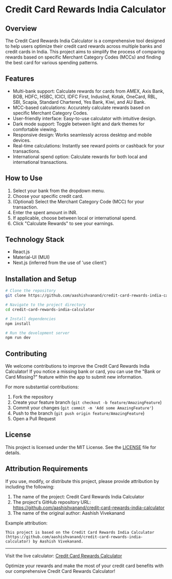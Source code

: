 # Credit Card Rewards India Calculator

## Overview

The Credit Card Rewards India Calculator is a comprehensive tool designed to help users optimize their credit card rewards across multiple banks and credit cards in India. This project aims to simplify the process of comparing rewards based on specific Merchant Category Codes (MCCs) and finding the best card for various spending patterns.

## Features

- Multi-bank support: Calculate rewards for cards from AMEX, Axis Bank, BOB, HDFC, HSBC, ICICI, IDFC First, IndusInd, Kotak, OneCard, RBL, SBI, Scapia, Standard Chartered, Yes Bank, Kiwi, and AU Bank.
- MCC-based calculations: Accurately calculate rewards based on specific Merchant Category Codes.
- User-friendly interface: Easy-to-use calculator with intuitive design.
- Dark mode support: Toggle between light and dark themes for comfortable viewing.
- Responsive design: Works seamlessly across desktop and mobile devices.
- Real-time calculations: Instantly see reward points or cashback for your transactions.
- International spend option: Calculate rewards for both local and international transactions.

## How to Use

1. Select your bank from the dropdown menu.
2. Choose your specific credit card.
3. (Optional) Select the Merchant Category Code (MCC) for your transaction.
4. Enter the spent amount in INR.
5. If applicable, choose between local or international spend.
6. Click "Calculate Rewards" to see your earnings.

## Technology Stack

- React.js
- Material-UI (MUI)
- Next.js (inferred from the use of 'use client')

## Installation and Setup

```bash
# Clone the repository
git clone https://github.com/aashishvanand/credit-card-rewards-india-calculator.git

# Navigate to the project directory
cd credit-card-rewards-india-calculator

# Install dependencies
npm install

# Run the development server
npm run dev
```

## Contributing

We welcome contributions to improve the Credit Card Rewards India Calculator! If you notice a missing bank or card, you can use the "Bank or Card Missing?" feature within the app to submit new information.

For more substantial contributions:

1. Fork the repository
2. Create your feature branch (`git checkout -b feature/AmazingFeature`)
3. Commit your changes (`git commit -m 'Add some AmazingFeature'`)
4. Push to the branch (`git push origin feature/AmazingFeature`)
5. Open a Pull Request

## License

This project is licensed under the MIT License. See the [LICENSE](LICENSE) file for details.

## Attribution Requirements

If you use, modify, or distribute this project, please provide attribution by including the following:

1. The name of the project: Credit Card Rewards India Calculator
2. The project's GitHub repository URL: https://github.com/aashishvanand/credit-card-rewards-india-calculator
3. The name of the original author: Aashish Vivekanand

Example attribution:

```
This project is based on the Credit Card Rewards India Calculator (https://github.com/aashishvanand/credit-card-rewards-india-calculator) by Aashish Vivekanand.
```

---

Visit the live calculator: [Credit Card Rewards Calculator](https://ccrewards.aashishvanand.me/)

Optimize your rewards and make the most of your credit card benefits with our comprehensive Credit Card Rewards Calculator!
